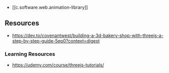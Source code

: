 
- [[c.software.web.animation-library]]

## Resources

- https://dev.to/covenantwest/building-a-3d-bakery-shop-with-threejs-a-step-by-step-guide-5ep0?context=digest

### Learning Resources

- https://udemy.com/course/threejs-tutorials/
